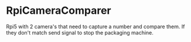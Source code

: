 # RpiCameraComparer
Rpi5 with 2 camera's that need to capture a number and compare them. If they don't match send signal to stop the packaging machine.
